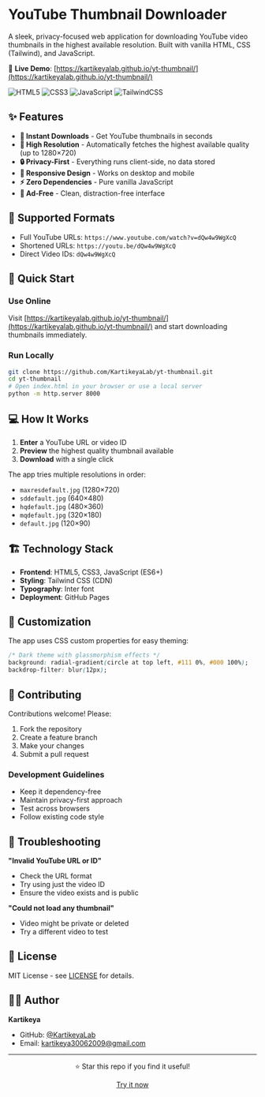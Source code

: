 # YouTube Thumbnail Downloader

A sleek, privacy-focused web application for downloading YouTube video thumbnails in the highest available resolution. Built with vanilla HTML, CSS (Tailwind), and JavaScript.

🔗 **Live Demo**: [https://kartikeyalab.github.io/yt-thumbnail/](https://kartikeyalab.github.io/yt-thumbnail/)

![HTML5](https://img.shields.io/badge/HTML5-E34F26?logo=html5&logoColor=white) ![CSS3](https://img.shields.io/badge/CSS3-1572B6?logo=css3&logoColor=white) ![JavaScript](https://img.shields.io/badge/JavaScript-F7DF1E?logo=javascript&logoColor=black) ![TailwindCSS](https://img.shields.io/badge/TailwindCSS-38B2AC?logo=tailwind-css&logoColor=white)

## ✨ Features

- **🚀 Instant Downloads** - Get YouTube thumbnails in seconds
- **🎯 High Resolution** - Automatically fetches the highest available quality (up to 1280×720)
- **🔒 Privacy-First** - Everything runs client-side, no data stored
- **📱 Responsive Design** - Works on desktop and mobile
- **⚡ Zero Dependencies** - Pure vanilla JavaScript
- **🚫 Ad-Free** - Clean, distraction-free interface

## 🎯 Supported Formats

- Full YouTube URLs: `https://www.youtube.com/watch?v=dQw4w9WgXcQ`
- Shortened URLs: `https://youtu.be/dQw4w9WgXcQ`
- Direct Video IDs: `dQw4w9WgXcQ`

## 🚀 Quick Start

### Use Online
Visit [https://kartikeyalab.github.io/yt-thumbnail/](https://kartikeyalab.github.io/yt-thumbnail/) and start downloading thumbnails immediately.

### Run Locally
```bash
git clone https://github.com/KartikeyaLab/yt-thumbnail.git
cd yt-thumbnail
# Open index.html in your browser or use a local server
python -m http.server 8000
```

## 💻 How It Works

1. **Enter** a YouTube URL or video ID
2. **Preview** the highest quality thumbnail available
3. **Download** with a single click

The app tries multiple resolutions in order:
- `maxresdefault.jpg` (1280×720)
- `sddefault.jpg` (640×480)  
- `hqdefault.jpg` (480×360)
- `mqdefault.jpg` (320×180)
- `default.jpg` (120×90)

## 🏗️ Technology Stack

- **Frontend**: HTML5, CSS3, JavaScript (ES6+)
- **Styling**: Tailwind CSS (CDN)
- **Typography**: Inter font
- **Deployment**: GitHub Pages

## 🔧 Customization

The app uses CSS custom properties for easy theming:

```css
/* Dark theme with glassmorphism effects */
background: radial-gradient(circle at top left, #111 0%, #000 100%);
backdrop-filter: blur(12px);
```

## 🤝 Contributing

Contributions welcome! Please:

1. Fork the repository
2. Create a feature branch
3. Make your changes
4. Submit a pull request

### Development Guidelines
- Keep it dependency-free
- Maintain privacy-first approach
- Test across browsers
- Follow existing code style

## 🐛 Troubleshooting

**"Invalid YouTube URL or ID"**
- Check the URL format
- Try using just the video ID
- Ensure the video exists and is public

**"Could not load any thumbnail"**
- Video might be private or deleted
- Try a different video to test

## 📄 License

MIT License - see [LICENSE](LICENSE) for details.

## 👨‍💻 Author

**Kartikeya**
- GitHub: [@KartikeyaLab](https://github.com/KartikeyaLab)
- Email: kartikeya30062009@gmail.com

---

<div align="center">
  <p>⭐ Star this repo if you find it useful!</p>
  <p><a href="https://kartikeyalab.github.io/yt-thumbnail/">Try it now</a></p>
</div>
